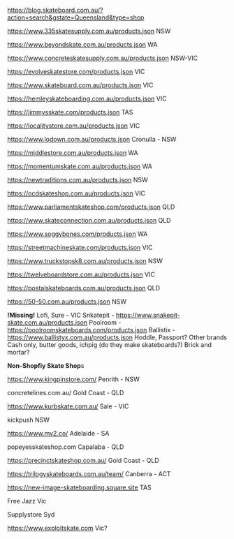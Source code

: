 
https://blog.skateboard.com.au/?action=search&gstate=Queensland&type=shop


https://www.335skatesupply.com.au/products.json
NSW

https://www.beyondskate.com.au/products.json
WA

https://www.concreteskatesupply.com.au/products.json
NSW-VIC

https://evolveskatestore.com/products.json
VIC

https://www.skateboard.com.au/products.json
VIC

https://hemleyskateboarding.com.au/products.json
VIC

https://jimmysskate.com/products.json
TAS

https://localitystore.com.au/products.json
VIC

https://www.lodown.com.au/products.json
Cronulla - NSW

https://middlestore.com.au/products.json
WA

https://momentumskate.com.au/products.json
WA

https://newtraditions.com.au/products.json
NSW

https://ocdskateshop.com.au/products.json
VIC

https://www.parliamentskateshop.com/products.json
QLD

https://www.skateconnection.com.au/products.json
QLD

https://www.soggybones.com/products.json
WA

https://streetmachineskate.com/products.json
VIC

https://www.truckstopsk8.com.au/products.json
NSW

https://twelveboardstore.com.au/products.json
VIC

https://postalskateboards.com.au/products.json
QLD

https://50-50.com.au/products.json
NSW


**!Missing!**
Lofi, Sure - VIC
Snkatepit - https://www.snakepit-skate.com.au/products.json
Poolroom - https://poolroomskateboards.com/products.json
Ballistix - https://www.ballistyx.com.au/products.json
Hoddle, Passport? Other brands
Cash only, butter goods, ichpig (do they make skateboards?)
Brick and mortar?


**Non-Shopfiy Skate Shop**s

https://www.kingpinstore.com/
Penrith - NSW

concretelines.com.au/
Gold Coast - QLD

https://www.kurbskate.com.au/
Sale - VIC

kickpush
NSW

https://www.mv2.co/
Adelaide - SA

popeyesskateshop.com
Capalaba - QLD

https://precinctskateshop.com.au/
Gold Coast - QLD

https://trilogyskateboards.com.au/team/
Canberra - ACT

https://new-image-skateboarding.square.site
TAS

Free Jazz
Vic

Supplystore
Syd

https://www.exploitskate.com
Vic?